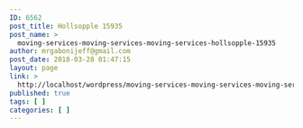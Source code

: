 ```yaml
---
ID: 6562
post_title: Hollsopple 15935
post_name: >
  moving-services-moving-services-moving-services-hollsopple-15935
author: mrgabonijeff@gmail.com
post_date: 2018-03-28 01:47:15
layout: page
link: >
  http://localhost/wordpress/moving-services-moving-services-moving-services-hollsopple-15935/
published: true
tags: [ ]
categories: [ ]
---
```

